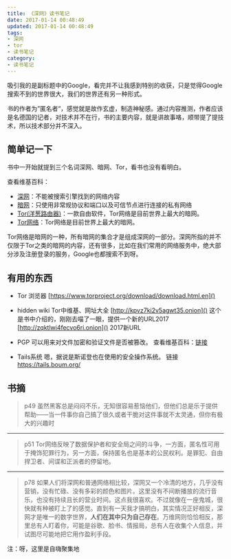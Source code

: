 ```yaml
---
title: 《深网》读书笔记
date: 2017-01-14 00:48:49
updated: 2017-01-14 00:48:49
tags:
- 深网
- tor
- 读书笔记
category:
- 读书笔记
---
```


吸引我的是副标题中的Google，看完并不让我感到特别的收获，只是觉得Google搜索不到的世界很大，我们的世界还有另一种形式。
<!-- more -->
书的作者为”匿名者“，感觉就是故作玄虚，制造神秘感。通过内容推测，作者应该是名德国的记者，对技术并不在行，书的主要内容，就是讲故事咯，顺带提了提技术，所以技术部分并不深入。

## 简单记一下

书中一开始就提到三个名词深网、暗网、Tor，看书也没有看明白。

查看维基百科：

- [深网](https://zh.wikipedia.org/wiki/%E6%B7%B1%E7%BD%91)：不能被搜索引擎找到的网络内容
- [暗网](https://zh.wikipedia.org/wiki/%E6%9A%97%E7%BD%91)：只使用非常规协议和端口以及可信节点进行连接的私有网络
- [Tor(洋葱路由器)](https://zh.wikipedia.org/wiki/Tor)：一款自由软件，Tor网络是目前世界上最大的暗网。
- [Tor网络]()：Tor网络是目前世界上最大的暗网。

Tor网络是暗网的一种，所有暗网的集合才是组成深网的一部分。深网所指的并不仅限于Tor之类的暗网的内容，还有很多，比如在我们常用的网络服务中，绝大部分涉及注册登录的服务，Google也都搜索不到呀。

## 有用的东西
- Tor 浏览器
[https://www.torproject.org/download/download.html.en]()

- hidden wiki
Tor中维基、网址大全
[http://kpvz7ki2v5agwt35.onion]() 这个是书中介绍的，刚刚去喵了一眼，提供一个新的URL2017
[http://zqktlwi4fecvo6ri.onion]() 2017新URL

- PGP
可以用来对文件加密和验证文件是否被篡改。
查看维基百科：[链接](https://zh.wikipedia.org/wiki/%E8%89%AF%E5%A5%BD%E9%9A%B1%E7%A7%81%E5%AF%86%E7%A2%BC%E6%B3%95)

- Tails系统
嗯，据说是斯诺登也在使用的安全操作系统。
链接 https://tails.boum.org/

## 书摘

> p49
> 虽然黑客总是闷闷不乐，无知很容易惹恼他们，但他们总是乐于提供帮助——当一件事你自己搞了很久或者干脆对这件事就不太灵通，但你有极大的兴趣时

---
> p51
> Tor网络反映了数据保护者和安全局之间的斗争，一方面，匿名性可用于掩饰犯罪行为，另一方面，保持匿名也是基本的公民权利。是罪犯、自由捍卫者、间谍和正派者的停留地。

---
> p78
> 如果人们将深网和普通网络相比较，深网又一个冷清的地方，几乎没有营销，没有忙碌、没有多彩的颜色和图片。这里没有不间断播放的流行音乐，也没有持续且长的营业时间。这点我很喜欢。不过就像在一座鬼城，很快就有种被盯上了的感觉。直到有一天我才搞明白，其实情况正好相反，深网才是唯一的数字世界，**人们在其中只为自己存在**。万维网则恰恰相反，那里总有人盯着你，可能是谷歌、脸书、情报局，总有人在收集个人信息，并试图尽可能地把它用作盈利手段。

注：呀，这里是自嗨聚集地



